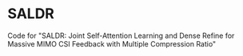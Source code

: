 # SALDR
Code for "SALDR: Joint Self-Attention Learning and Dense Refine for Massive MIMO CSI Feedback with Multiple Compression Ratio"
